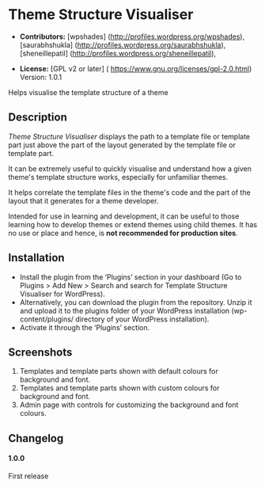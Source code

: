 # Theme Structure Visualiser #

* **Contributors:** [wpshades] (http://profiles.wordpress.org/wpshades), [saurabhshukla] (http://profiles.wordpress.org/saurabhshukla), [sheneillepatil] (http://profiles.wordpress.org/sheneillepatil),

* **License:** [GPL v2 or later] ( https://www.gnu.org/licenses/gpl-2.0.html)
Version: 1.0.1

Helps visualise the template structure of a theme

## Description ##
*Theme Structure Visualiser* displays the path to a template file or template part just above the part of the layout generated by the template file or template part.

It can be extremely useful to quickly visualise and understand how a given theme\'s template structure works, especially for unfamiliar themes.

It helps correlate the template files in the theme\'s code and the part of the layout that it generates for a theme developer.

Intended for use in learning and development, it can be useful to those learning how to develop themes or extend themes using child themes. It has no use or place and hence, is **not recommended for production sites**. 

## Installation ##
 * Install the plugin from the ‘Plugins’ section in your dashboard (Go to Plugins > Add New > Search and search for Template Structure Visualiser for WordPress).
 * Alternatively, you can download the plugin from the repository. Unzip it and upload it to the plugins folder of your WordPress installation (wp-content/plugins/ directory of your WordPress installation).
 * Activate it through the ‘Plugins’ section.

## Screenshots ##
1. Templates and template parts shown with default colours for background and font.
2. Templates and template parts shown with custom colours for background and font.
3. Admin page with controls for customizing the background and font colours.

## Changelog ##
#### 1.0.0 ####
First release
